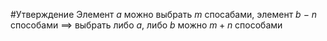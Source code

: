 #Утверждение 
Элемент $a$ можно выбрать $m$ спосабами, элемент $b\ - \ n$ способами $\implies$ выбрать либо $a$, либо $b$  можно $m+n$ способами 